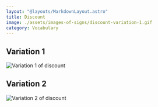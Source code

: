 ```yaml
---
layout: "@layouts/MarkdownLayout.astro"
title: Discount
image: ./assets/images-of-signs/discount-variation-1.gif
category: Vocabulary
---
```


## Variation 1

![Variation 1 of discount](@signs/discount-variation-1.gif)

## Variation 2

![Variation 2 of discount](@signs/discount-variation-2.gif)
